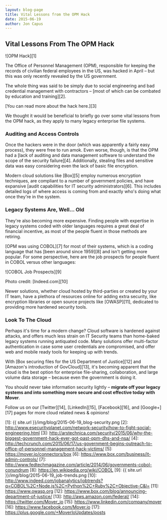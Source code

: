 ```yaml
---
layout: blog-page
title: Vital Lessons from the OPM Hack
date: 2015-06-19
author: Jon Capus
---
```


## Vital Lessons From The OPM Hack

![OPM Hack][1]

The Office of Personnel Management (OPM), responsible for keeping the records of civilian federal employees in the US, was hacked in April – but this was only recently revealed by the US government.

The whole thing was said to be simply due to social engineering and bad credential management with contractors – [most of which can be combated by education and training][2].

[You can read more about the hack here.][3]

We thought it would be beneficial to briefly go over some vital lessons from the OPM hack, as they apply to many legacy enterprise file systems.

### Auditing and Access Controls

Once the hackers were in the door (which was apparently a fairly easy process), they were free to run amok. Even worse, though, is that the OPM had a [lack of auditing and data management software to understand the scope of the security failure][4]. Additionally, stealing files and sensitive data was easy considering even the lack of basic file encryption.

Modern cloud solutions like [Box][5] employ numerous encryption techniques, are compliant to a number of government policies, and have expansive [audit capabilities for IT security administrators][6]. This includes detailed logs of where access is coming from and exactly who's doing what once they're in the system.

### Legacy Systems Are, Well… Old

They're also becoming more expensive. Finding people with expertise in legacy systems coded with older languages requires a great deal of financial incentive, as most of the people fluent in those methods are retiring.

[OPM was using COBOL][7] for most of their systems, which is a coding language that has [been around since 1959][8] and isn't getting more popular. For some perspective, here are the job prospects for people fluent in COBOL versus other languages:

![COBOL Job Prospects][9]

Photo credit: [Indeed.com][10]

Newer solutions, whether cloud hosted by third-parties or created by your IT team, have a plethora of resources online for adding extra security, like encryption libraries or open source projects like [OWASP][11], dedicated to providing more hardened security tools.

### Look To The Cloud

Perhaps it's time for a modern change? Cloud software is hardened against attacks, and offers much less strain on IT Security teams than home-baked legacy systems running antiquated code. Many solutions offer multi-factor authentication in case some user credentials are compromised, and offer web and mobile ready tools for keeping up with trends.

With [Box securing files for the US Department of Justice][12] and [Amazon's introduction of GovCloud][13], it's becoming apparent that the cloud is the best option for enterprise file-sharing, collaboration, and large volume data storage – because even the government is doing it.

You should never take information security lightly – **migrate off your legacy systems and into something more secure and cost effective today with Mover**.

Follow us on our [Twitter][14], [LinkedIn][15], [Facebook][16], and [Google+][17] pages for more cloud related news & opinions!

[1]: {{ site.url }}/img/blog/2015-06-19_blog-security.png
[2]: http://www.esecurityplanet.com/network-security/how-to-fight-social-engineering.html
[3]: http://arstechnica.com/security/2015/06/why-the-biggest-government-hack-ever-got-past-opm-dhs-and-nsa/
[4]: http://techcrunch.com/2015/06/17/us-government-begins-outreach-to-office-of-personnel-management-hack-victims/
[5]: https://mover.io/connectors/box
[6]: https://www.box.com/business/it-admin-controls/
[7]: http://www.fedtechmagazine.com/article/2014/06/governments-cobol-conundrum
[8]: https://en.wikipedia.org/wiki/COBOL
[9]: {{ site.url }}/img/blog/2015-06-19_job-trends.png
[10]: http://www.indeed.com/jobanalytics/jobtrends?q=COBOL%2C+Node.js%2C+Python%2C+Ruby%2C+Objective-C&l=
[11]: https://www.owasp.org
[12]: https://www.box.com/blog/announcing-department-of-justice/
[13]: http://aws.amazon.com/federal/
[14]: https://twitter.com/Mover_io
[15]: https://www.linkedin.com/company/mover
[16]: https://www.facebook.com/Mover.io
[17]: https://plus.google.com/+MoverIoUpdates/posts
